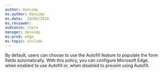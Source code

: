 ```yaml
---
author: dansimp
ms.author: dansimp
ms.date:  10/02/2018
ms.reviewer: 
audience: itpro
manager: dansimp
ms.prod: edge
ms.topic: include
---
```


By default, users can choose to use the Autofill feature to populate the form fields automatically. With this policy, you can configure Microsoft Edge, when enabled to use Autofill or, when disabled to prevent using Autofill.
